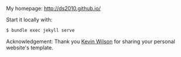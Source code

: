 My homepage: http://ds2010.github.io/

Start it locally with:
```bash
$ bundle exec jekyll serve
```

Acknowledgement: Thank you [Kevin Wilson](https://github.com/khwilson/kevinhayeswilson.com) for sharing your personal website's template. 
